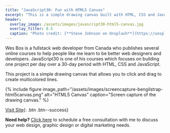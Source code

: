 ```yaml
---
title: "JavaScript30: Fun with HTML5 Canvas"
excerpt: "This is a simple drawing canvas built with HTML, CSS and JavaScript as part of the JavaScript30 course."
header:
  overlay_image: /assets/images/javascript30-html5-canvas.jpg
  overlay_filter: 0.5
  caption: "Photo credit: [**Steve Johnson on Unsplash**](https://unsplash.com/photos/uP83o4Ck_KY)"
---
```


Wes Bos is a fullstack web developer from Canada who publishes several online courses to help people like me learn to be better web designers and developers.  JavaScript30 is one of his courses which focuses on building one project per day over a 30-day period with HTML, CSS and JavaScript.

This project is a simple drawing canvas that allows you to click and drag to create multicolored lines.

{% include figure image_path="/assets/images/screencapture-bengilstrap-html5canvas.png" alt="HTML5 Canvas" caption="Screen capture of the drawing canvas." %}

[Visit Site](https://bengilstrap.com/html5canvas){: .btn .btn--success}

<p class="notice--info"><b>Need help?</b>  <a href="/free-consultation/">Click here</a> to schedule a free consultation with me to discuss your web design, graphic design or digital marketing needs.</p>